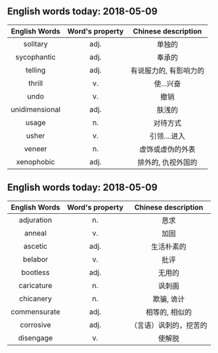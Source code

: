 ## English words today: 2018-05-09

| English Words | Word's property | Chinese description |
| :-----------: | :-------------: | :-----------------: |
| solitary | adj. | 单独的 |
| sycophantic | adj. | 奉承的 |
| telling | adj. | 有说服力的, 有影响力的 |
| thrill | v. | 使...兴奋 |
| undo | v. | 撤销 |
| unidimensional | adj. | 肤浅的 |
| usage | n. | 对待方式 |
| usher | v. | 引领....进入 |
| veneer | n. | 虚饰或虚伪的外表 |
| xenophobic | adj.  | 排外的, 仇视外国的 |
## English words today: 2018-05-09

| English Words | Word's property | Chinese description |
| :-----------: | :-------------: | :-----------------: |
| adjuration | n. | 恳求 |
| anneal | v. | 加固 |
| ascetic | adj. | 生活朴素的 |
| belabor | v. | 批评 |
| bootless | adj. | 无用的 |
| caricature | n. | 讽刺画 |
| chicanery | n. | 欺骗, 诡计 |
| commensurate | adj. | 相等的, 相似的 |
| corrosive | adj. | （言语）讽刺的，挖苦的 |
| disengage | v. | 使解脱 |
